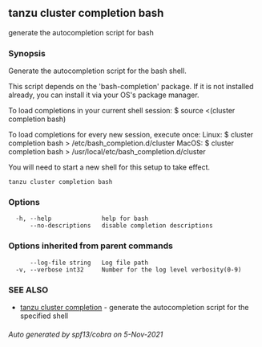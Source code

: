 ## tanzu cluster completion bash

generate the autocompletion script for bash

### Synopsis


Generate the autocompletion script for the bash shell.

This script depends on the 'bash-completion' package.
If it is not installed already, you can install it via your OS's package manager.

To load completions in your current shell session:
$ source <(cluster completion bash)

To load completions for every new session, execute once:
Linux:
  $ cluster completion bash > /etc/bash_completion.d/cluster
MacOS:
  $ cluster completion bash > /usr/local/etc/bash_completion.d/cluster

You will need to start a new shell for this setup to take effect.
  

```
tanzu cluster completion bash
```

### Options

```
  -h, --help              help for bash
      --no-descriptions   disable completion descriptions
```

### Options inherited from parent commands

```
      --log-file string   Log file path
  -v, --verbose int32     Number for the log level verbosity(0-9)
```

### SEE ALSO

* [tanzu cluster completion](tanzu_cluster_completion.md)	 - generate the autocompletion script for the specified shell

###### Auto generated by spf13/cobra on 5-Nov-2021
